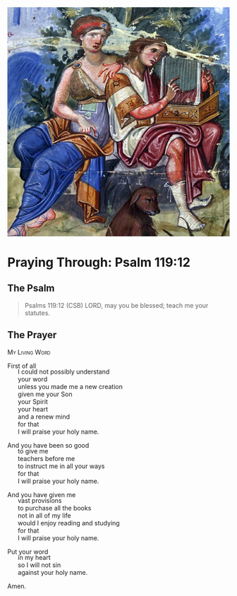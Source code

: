 <img class="intro-right" src="art-paris-psalter.jpg">

<style>
  li {list-style-type: none;}
  p + ul {
    margin-top: -18px;
}
</style>

# Praying Through: Psalm 119:12

## The Psalm

>Psalms 119:12 (CSB) LORD, may you be blessed; teach me your statutes.

## The Prayer

<div style="font-variant: small-caps;">
My Living Word
</div>

First of all
* I could not possibly understand
* your word
* unless you made me a new creation
* given me your Son
* your Spirit
* your heart
* and a renew mind
* for that
* I will praise your holy name.

And you have been so good
* to give me
* teachers before me
* to instruct me in all your ways
* for that
* I will praise your holy name.

And you have given me
* vast provisions
* to purchase all the books
* not in all of my life
* would I enjoy reading and studying
* for that
* I will praise your holy name.

Put your word
* in my heart
* so I will not sin
* against your holy name.

Amen.
